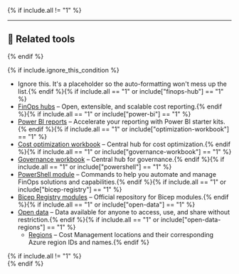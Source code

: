 <!-- markdownlint-disable MD041 -->

{% if include.all != "1" %}

---

## 🧰 Related tools

{% endif %}

{% if include.ignore_this_condition %}

- Ignore this. It's a placeholder so the auto-formatting won't mess up the list.{% endif %}{% if include.all == "1" or include["finops-hub"] == "1" %}
- [FinOps hubs](./finops-hub/README.md) – Open, extensible, and scalable cost reporting.{% endif %}{% if include.all == "1" or include["power-bi"] == "1" %}
- [Power BI reports](./power-bi/README.md) – Accelerate your reporting with Power BI starter kits.{% endif %}{% if include.all == "1" or include["optimization-workbook"] == "1" %}
- [Cost optimization workbook](./optimization-workbook/README.md) – Central hub for cost optimization.{% endif %}{% if include.all == "1" or include["governance-workbook"] == "1" %}
- [Governance workbook](./governance-workbook/README.md) – Central hub for governance.{% endif %}{% if include.all == "1" or include["powershell"] == "1" %}
- [PowerShell module](./powershell/README.md) – Commands to help you automate and manage FinOps solutions and capabilities.{% endif %}{% if include.all == "1" or include["bicep-registry"] == "1" %}
- [Bicep Registry modules](./bicep-registry/README.md) – Official repository for Bicep modules.{% endif %}{% if include.all == "1" or include["open-data"] == "1" %}
- [Open data](./open-data.md/README.md) – Data available for anyone to access, use, and share without restriction.{% endif %}{% if include.all == "1" or include["open-data-regions"] == "1" %}
  - [Regions](./open-data.md/README.md#-regions) – Cost Management locations and their corresponding Azure region IDs and names.{% endif %}

{% if include.all != "1" %}
<br>
{% endif %}
